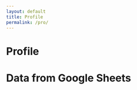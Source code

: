 ```yaml
---
layout: default
title: Profile
permalink: /pro/
---
```


# Profile



<!DOCTYPE html>
<html lang="en">
<head>
  <meta charset="UTF-8">
  <meta name="viewport" content="width=device-width, initial-scale=1.0">
  <title>Google Sheets Data</title>
  <style>
    table {
      width: 100%;
      border-collapse: collapse;
    }
    th, td {
      padding: 8px;
      text-align: left;
      border: 1px solid #ddd;
    }
  </style>
</head>
<body>

  <h1>Data from Google Sheets</h1>

  <table id="dataTable">
    <thead>
      <tr>
        <!-- Column headers will be inserted here -->
      </tr>
    </thead>
    <tbody>
      <!-- Data rows will be inserted here -->
    </tbody>
  </table>

  <script>
    // Fetch data from the Google Apps Script web app URL
    fetch('https://script.google.com/macros/s/AKfycbygmz83FkhcO6d2az2ocS_7gZYWlLKRGsQlQrT6UalW8ZvfnKSeTFt2zhq9UFtIT_40ig/exec') // Replace with your web app URL
      .then(response => response.json())
      .then(data => {
        // Get the column headers from the first object
        const headers = Object.keys(data[0]);
        
        // Insert headers into the table
        const headerRow = document.querySelector('thead tr');
        headers.forEach(header => {
          const th = document.createElement('th');
          th.textContent = header;
          headerRow.appendChild(th);
        });

        // Insert data rows into the table
        const tbody = document.querySelector('tbody');
        data.forEach(row => {
          const tr = document.createElement('tr');
          headers.forEach(header => {
            const td = document.createElement('td');
            td.textContent = row[header];
            tr.appendChild(td);
          });
          tbody.appendChild(tr);
        });
      })
      .catch(error => console.error('Error fetching data:', error));
  </script>

</body>
</html>
